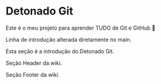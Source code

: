 # Detonado Git

Este é o meu projeto para aprender TUDO de Git e GitHub 🚀

Linha de introdução alterada diretamente no main.

Esta seção é a introdução do Detonado Git.

Seção Header da wiki.

Seção Footer da wiki.
